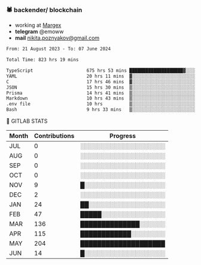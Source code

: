 ### 🕷 backender/ blockchain
- working at [Margex](https://margex.com/en)
- **telegram** @emoww
- **mail** nikita.poznyakov@gmail.com

<!--START_SECTION:waka-->

```txt
From: 21 August 2023 - To: 07 June 2024

Total Time: 823 hrs 19 mins

TypeScript                    675 hrs 53 mins ████████████████████▓░░░░   82.07 %
YAML                          20 hrs 11 mins  ▓░░░░░░░░░░░░░░░░░░░░░░░░   02.45 %
C                             17 hrs 46 mins  ▓░░░░░░░░░░░░░░░░░░░░░░░░   02.16 %
JSON                          15 hrs 30 mins  ▒░░░░░░░░░░░░░░░░░░░░░░░░   01.88 %
Prisma                        14 hrs 41 mins  ▒░░░░░░░░░░░░░░░░░░░░░░░░   01.78 %
Markdown                      10 hrs 43 mins  ▒░░░░░░░░░░░░░░░░░░░░░░░░   01.30 %
.env file                     10 hrs          ▒░░░░░░░░░░░░░░░░░░░░░░░░   01.22 %
Bash                          9 hrs 33 mins   ▒░░░░░░░░░░░░░░░░░░░░░░░░   01.16 %
```

<!--END_SECTION:waka-->


🦊 GITLAB STATS

<!--START_SECTION:emo-gitlab-->
| Month | Contributions | Progress | 
|-------|---------------|---------------------------|
|JUL|0  |░░░░░░░░░░░░░░░░░░░░|
|AUG|0  |░░░░░░░░░░░░░░░░░░░░|
|SEP|0  |░░░░░░░░░░░░░░░░░░░░|
|OCT|0  |░░░░░░░░░░░░░░░░░░░░|
|NOV|9  |█░░░░░░░░░░░░░░░░░░░|
|DEC|2  |░░░░░░░░░░░░░░░░░░░░|
|JAN|24 |██░░░░░░░░░░░░░░░░░░|
|FEB|47 |█████░░░░░░░░░░░░░░░|
|MAR|136|██████████████░░░░░░|
|APR|115|████████████░░░░░░░░|
|MAY|204|████████████████████|
|JUN|14 |█░░░░░░░░░░░░░░░░░░░|

<!--END_SECTION:emo-gitlab-->



